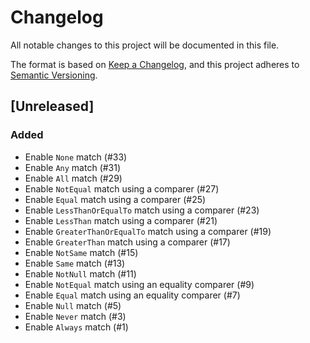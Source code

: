 # Changelog
All notable changes to this project will be documented in this file.

The format is based on [Keep a Changelog](https://keepachangelog.com/en/1.0.0/),
and this project adheres to [Semantic Versioning](https://semver.org/spec/v2.0.0.html).

## [Unreleased]
### Added
- Enable `None` match (#33)
- Enable `Any` match (#31)
- Enable `All` match (#29)
- Enable `NotEqual` match using a comparer (#27)
- Enable `Equal` match using a comparer (#25)
- Enable `LessThanOrEqualTo` match using a comparer (#23)
- Enable `LessThan` match using a comparer (#21)
- Enable `GreaterThanOrEqualTo` match using a comparer (#19)
- Enable `GreaterThan` match using a comparer (#17)
- Enable `NotSame` match (#15)
- Enable `Same` match (#13)
- Enable `NotNull` match (#11)
- Enable `NotEqual` match using an equality comparer (#9)
- Enable `Equal` match using an equality comparer (#7)
- Enable `Null` match (#5)
- Enable `Never` match (#3)
- Enable `Always` match (#1)
